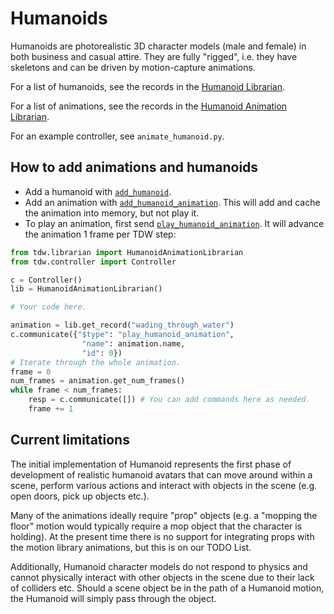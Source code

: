 # Humanoids

Humanoids are photorealistic 3D character models (male and female) in both business and casual attire. They are fully "rigged", i.e. they have skeletons and can be driven by motion-capture animations.

For a list of humanoids, see the records in the [Humanoid Librarian](../python/librarian/humanoid_librarian.md).

For a list of animations, see the records in the [Humanoid Animation Librarian](../python/librarian/humanoid_animation_librarian.md).

For an example controller, see `animate_humanoid.py`.

## How to add animations and humanoids

- Add a humanoid with [`add_humanoid`](../api/command_api.md#add_humanoid).
- Add an animation with [`add_humanoid_animation`]((../api/command_api.md#add_humanoid_animation)). This will add and cache the animation into memory, but not play it.
- To play an animation, first send [`play_humanoid_animation`](../api/command_api.md#play_humanoid_animation). It will advance the animation 1 frame per TDW step:

```python
from tdw.librarian import HumanoidAnimationLibrarian
from tdw.controller import Controller

c = Controller()
lib = HumanoidAnimationLibrarian()

# Your code here.

animation = lib.get_record("wading_through_water")
c.communicate({"$type": "play_humanoid_animation",
                "name": animation.name,
                "id": 0})
# Iterate through the whole animation.
frame = 0
num_frames = animation.get_num_frames()
while frame < num_frames:
    resp = c.communicate([]) # You can add commands here as needed.
    frame += 1
```

## Current limitations

The initial implementation of Humanoid represents the first phase of development of realistic humanoid avatars that can move around within a scene, perform various actions and interact with objects in the scene (e.g. open doors, pick up objects etc.). 

Many of the animations ideally require "prop" objects (e.g. a "mopping the floor" motion would typically require a mop object that the character is holding). At the present time there is no support for integrating props with the motion library animations, but this is on our TODO List.

Additionally, Humanoid character models do not respond to physics and cannot physically interact with other objects in the scene due to their lack of colliders etc. Should a scene object be in the path of a Humanoid motion, the Humanoid will simply pass through the object. 



